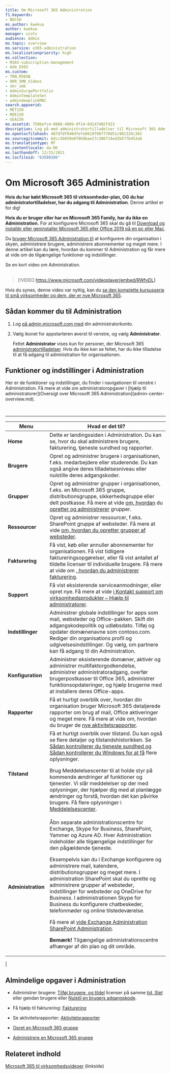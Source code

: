 ```yaml
---
title: Om Microsoft 365 Administration
f1.keywords:
- NOCSH
ms.author: kwekua
author: kwekua
manager: scotv
audience: Admin
ms.topic: overview
ms.service: o365-administration
ms.localizationpriority: high
ms.collection:
- M365-subscription-management
- Adm_O365
ms.custom:
- TRN_M365B
- OKR_SMB_Videos
- okr_smb
- AdminSurgePortfolio
- AdminTemplateSet
- admindeeplinkMAC
search.appverid:
- MET150
- MOE150
- GEA150
ms.assetid: 758befc4-0888-4009-9f14-0d147402fd23
description: Log på med administratortilladelser til Microsoft 365 Administration at konfigurere din organisation i skyen og administrere brugere og abonnementer.
ms.openlocfilehash: 487d7df940dfefe0819f98f770d51c901326c365
ms.sourcegitcommit: 6dcc3b039e0f0b9bae17c386f14ed2b577b453a6
ms.translationtype: MT
ms.contentlocale: da-DK
ms.lasthandoff: 12/15/2021
ms.locfileid: "63589286"
---
```

# <a name="about-the-microsoft-365-admin-center"></a>Om Microsoft 365 Administration

**Hvis du har købt Microsoft 365 til virksomheder-plan, OG du har administratortilladelser, har du adgang til Administration**. Denne artikel er for dig!

**Hvis du er bruger eller har en Microsoft 365 Family, har du ikke en Administration.** For at konfigurere Microsoft 365 skal du gå til [Download og installér eller geninstaller Microsoft 365 eller Office 2019 på en pc eller Mac](https://support.microsoft.com/office/4414eaaf-0478-48be-9c42-23adc4716658).

Du <a href="https://go.microsoft.com/fwlink/p/?linkid=2024339" target="_blank">bruger Microsoft 365 Administration til</a> at konfigurere din organisation i skyen, administrere brugere, administrere abonnementer og meget mere. I denne artikel kan du lære, hvordan du kommer til Administration og får mere at vide om de tilgængelige funktioner og indstillinger.

Se en kort video om Administration. <br><br>

> [!VIDEO https://www.microsoft.com/videoplayer/embed/RWfvDL]

Hvis du synes, denne video var nyttig, kan du [se den komplette kursusserie til små virksomheder og dem, der er nye Microsoft 365](../../business-video/index.yml).

## <a name="how-to-get-to-the-admin-center"></a>Sådan kommer du til Administration

1. Log <a href="https://go.microsoft.com/fwlink/p/?linkid=2024339" target="_blank">på admin.microsoft.com med</a> din administratorkonto.

2. Vælg ikonet for appstarteren øverst til venstre, og vælg **Administrator**.

    Feltet **Administrator** vises kun for personer, der Microsoft 365 [administratortilladelser](../add-users/about-admin-roles.md). Hvis du ikke kan se feltet, har du ikke tilladelse til at få adgang til administration for organisationen.

## <a name="admin-center-features-and-settings"></a>Funktioner og indstillinger i Administration

Her er de funktioner og indstillinger, du finder i navigationen til venstre i Administration. Få mere at vide om administratoropgaver i [hjælp til administratorer](Oversigt over Microsoft 365 Administration](admin-center-overview.md).

<br>

****

|Menu|Hvad er det til?|
|-----|-----|
|**Home**|Dette er landingssiden i Administration. Du kan se, hvor du skal administrere brugere, fakturering, tjeneste sundhed og rapporter.|
|**Brugere**|Opret og administrer brugere i organisationen, f.eks. medarbejdere eller studerende. Du kan også angive deres tilladelsesniveau eller nulstille deres adgangskoder.|
|**Grupper**|Opret og administrer grupper i organisationen, f.eks. en Microsoft 365 gruppe, distributionsgruppe, sikkerhedsgruppe eller delt postkasse. Få mere at vide [om, hvordan](../create-groups/create-groups.md) du [opretter og administrerer](../create-groups/manage-groups.md) grupper.|
|**Ressourcer**|Opret og administrer ressourcer, f.eks. SharePoint gruppe af websteder. Få mere at vide [om, hvordan du opretter grupper af websteder](/sharepoint/create-site-collection).|
|**Fakturering**|Få vist, køb eller annuller abonnementer for organisationen. Få vist tidligere faktureringsopgørelser, eller få vist antallet af tildelte licenser til individuelle brugere. Få mere at vide om [, hvordan du administrerer fakturering](../../commerce/index.yml).|
|**Support**|Få vist eksisterende serviceanmodninger, eller opret nye. Få mere at vide [i Kontakt support om virksomhedsprodukter – Hjælp til administratorer](../../business-video/get-help-support.md).|
|**Indstillinger**|Administrer globale indstillinger for apps som mail, websteder og Office-pakken. Skift din adgangskodepolitik og udløbsdato. Tilføj og opdater domænenavne som contoso.com. Rediger din organisations profil og udgivelsesindstillinger. Og vælg, om partnere kan få adgang til din Administration.|
|**Konfiguration**|Administrer eksisterende domæner, aktivér og administrer multifaktorgodkendelse, administrer administratoradgang, overfør brugerpostkasser til Office 365, administrer funktionsopdateringer, og hjælp brugerne med at installere deres Office-apps.|
|**Rapporter**|Få et hurtigt overblik over, hvordan din organisation bruger Microsoft 365 detaljerede rapporter om brug af mail, Office aktiveringer og meget mere. Få mere at vide om, hvordan du bruger de [nye aktivitetsrapporter](../activity-reports/activity-reports.md).|
|**Tilstand**|Få et hurtigt overblik over tilstand. Du kan også se flere detaljer og tilstandshistorikken. Se [Sådan kontrollerer du tjeneste sundhed og](../../enterprise/view-service-health.md) [Sådan kontrollerer du Windows for at få](/windows/deployment/update/check-release-health) flere oplysninger. <p>Brug Meddelelsescenter til at holde styr på kommende ændringer af funktioner og tjenester. Vi slår meddelelser op der med oplysninger, der hjælper dig med at planlægge ændringer og forstå, hvordan det kan påvirke brugere. Få flere oplysninger i [Meddelelsescenter](../manage/message-center.md).|
|**Administration**|Åbn separate administrationscentre for Exchange, Skype for Business, SharePoint, Yammer og Azure AD. Hver Administration indeholder alle tilgængelige indstillinger for den pågældende tjeneste.  <p> Eksempelvis kan du i Exchange konfigurere og administrere mail, kalendere, distributionsgrupper og meget mere. I administration SharePoint skal du oprette og administrere grupper af websteder, indstillinger for websteder og OneDrive for Business. I administrationen Skype for Business du konfigurere chatbeskeder, telefonmøder og online tilstedeværelse.  <p> Få mere at [vide Exchange Administration](/exchange/exchange-admin-center) [SharePoint Administration](/sharepoint/sharepoint-online). <p> **Bemærk!** Tilgængelige administrationscentre afhænger af din plan og dit område.|
|

## <a name="common-tasks-in-the-admin-center"></a>Almindelige opgaver i Administration

- Administrer brugere: [Tilføj brugere, og tildel](../add-users/add-users.md) licenser på samme [tid, Slet](../add-users/delete-a-user.md) eller gendan brugere eller [Nulstil en brugers adgangskode](../add-users/reset-passwords.md).

- Få hjælp til fakturering: [Fakturering](../../commerce/index.yml)

- Se aktivitetsrapporter: [Aktivitetsrapporter](../activity-reports/activity-reports.md)

- [Opret en Microsoft 365 gruppe](../create-groups/create-groups.md)

- [Administrere en Microsoft 365 gruppe](../create-groups/manage-groups.md)

## <a name="related-content"></a>Relateret indhold

[Microsoft 365 til virksomhedsvideoer](../../business-video/index.yml) (linkside)
